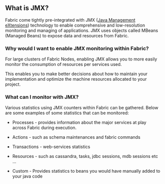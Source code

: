 ## What is JMX?

Fabric come tightly pre-integrated with JMX ([Java Management eXtensions](http://www.oracle.com/technetwork/java/javase/tech/javamanagement-140525.html)) technology to enable comprehensive and low-resolution monitoring and managing of  applications. JMX uses objects called MBeans (Managed Beans) to expose data and resources from Fabric.

### Why would I want to enable JMX monitoring within Fabric?

For large clusters of Fabric Nodes, enabling JMX allows you to more easily monitor the consumption of resources per services used. 

This enables you to make better decisions about how to maintain your implementation and optimize the machine resources allocated to your project.

### What can I monitor with JMX?

Various statistics using JMX counters within Fabric can be gathered. Below are some examples of some statistics that can be monitored:

- Processes - provides information about the major services at play across Fabric during execution.
- Actions - such as schema maintenances and fabric commands

- Transactions - web-services statistics
- Resources - such as cassandra, tasks, jdbc sessions, mdb sessions etc ...
- Custom - Provides statistics to beans you would have manually added to your java code

